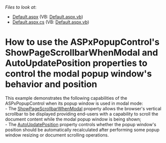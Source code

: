 <!-- default file list -->
*Files to look at*:

* [Default.aspx](./CS/Site/Default.aspx) (VB: [Default.aspx.vb](./VB/Site/Default.aspx.vb))
* [Default.aspx.cs](./CS/Site/Default.aspx.cs) (VB: [Default.aspx.vb](./VB/Site/Default.aspx.vb))
<!-- default file list end -->
# How to use the ASPxPopupControl's ShowPageScrollbarWhenModal and AutoUpdatePosition properties to control the modal popup window's behavior and position


<p>This example demonstrates the following capabilities of the ASPxPopupControl when its popup window is used in modal mode:<br />
- The <a href="http://documentation.devexpress.com/#AspNet/DevExpressWebASPxPopupControlASPxPopupControl_ShowPageScrollbarWhenModaltopic"><u>ShowPageScrollbarWhenModal</u></a> property allows the browser's vertical scrollbar to be displayed providing end-users with a capability to scroll the document content while the modal popup window is being shown;<br />
- The <a href="http://documentation.devexpress.com/#AspNet/DevExpressWebASPxPopupControlASPxPopupControl_AutoUpdatePositiontopic"><u>AutoUpdatePosition</u></a> property controls whether the popup window's position should be automatically recalculated after performing some popup window resizing or document scrolling operations.</p>

<br/>


